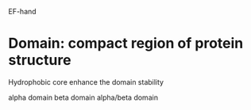 
EF-hand


# Domain: compact region of protein structure
Hydrophobic core enhance the domain stability

alpha domain
beta domain
alpha/beta domain



